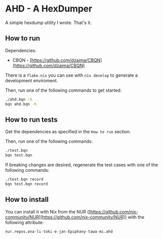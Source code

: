 # AHD - A HexDumper

A simple hexdump utility I wrote. That's it.

## How to run

Dependencies:

- CBQN - [https://github.com/dzaima/CBQN](https://github.com/dzaima/CBQN)

There is a `flake.nix` you can use with `nix develop` to generate a development
enviroment.

Then, run one of the following commands to get started:

```sh
./ahd.bqn -h
bqn ahd.bqn -h
```

## How to run tests

Get the dependencies as specified in the `How to run` section.

Then, run one of the following commands:

```sh
./test.bqn
bqn test.bqn
```

If breaking changes are desired, regenerate the test cases with one of the
following commands:

```sh
./test.bqn record
bqn test.bqn record
```

## How to install

You can install it with Nix from the NUR ([https://github.com/nix-community/NUR](https://github.com/nix-community/NUR))
with the following attribute:

```nix
nur.repos.ona-li-toki-e-jan-Epiphany-tawa-mi.ahd
```
